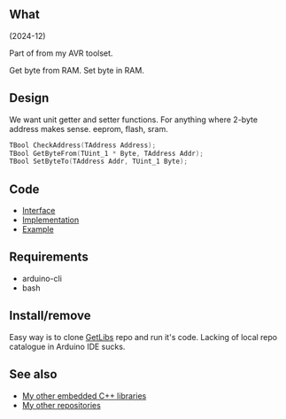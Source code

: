 ## What

(2024-12)

Part of from my AVR toolset.

Get byte from RAM. Set byte in RAM.


## Design

We want unit getter and setter functions. For anything where
2-byte address makes sense. eeprom, flash, sram.

```C++
TBool CheckAddress(TAddress Address);
TBool GetByteFrom(TUint_1 * Byte, TAddress Addr);
TBool SetByteTo(TAddress Addr, TUint_1 Byte);
```

## Code

* [Interface][Interface]
* [Implementation][Implementation]
* [Example][Example]


## Requirements

  * arduino-cli
  * bash


## Install/remove

Easy way is to clone [GetLibs][GetLibs] repo and run it's code.
Lacking of local repo catalogue in Arduino IDE sucks.


## See also

* [My other embedded C++ libraries][Embedded]
* [My other repositories][Repos]

[Interface]: src/me_WorkMemory.h
[Implementation]: src/me_WorkMemory.cpp
[Example]: examples/me_WorkMemory/me_WorkMemory.ino

[GetLibs]: https://github.com/martin-eden/Embedded-Framework-GetLibs

[Embedded]: https://github.com/martin-eden/Embedded_Crafts/tree/master/Parts
[Repos]: https://github.com/martin-eden/contents
